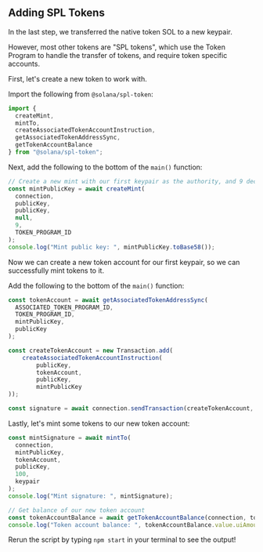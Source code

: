 ## Adding SPL Tokens

In the last step, we transferred the native token SOL to a new keypair.

However, most other tokens are "SPL tokens", which use the Token Program to handle the transfer of tokens, and require token specific accounts.

First, let's create a new token to work with.

Import the following from `@solana/spl-token`:

```ts
import {
  createMint,
  mintTo,
  createAssociatedTokenAccountInstruction,
  getAssociatedTokenAddressSync,
  getTokenAccountBalance
} from "@solana/spl-token";
```

Next, add the following to the bottom of the `main()` function:

```ts
// Create a new mint with our first keypair as the authority, and 9 decimals
const mintPublicKey = await createMint(
  connection,
  publicKey,
  publicKey,
  null,
  9,
  TOKEN_PROGRAM_ID
);
console.log("Mint public key: ", mintPublicKey.toBase58());
```

Now we can create a new token account for our first keypair, so we can successfully mint tokens to it.

Add the following to the bottom of the `main()` function:

```ts
const tokenAccount = await getAssociatedTokenAddressSync(
  ASSOCIATED_TOKEN_PROGRAM_ID,
  TOKEN_PROGRAM_ID,
  mintPublicKey,
  publicKey
);

const createTokenAccount = new Transaction.add(
    createAssociatedTokenAccountInstruction(
        publicKey,
        tokenAccount,
        publicKey,
        mintPublicKey
));

const signature = await connection.sendTransaction(createTokenAccount, [keypair]);
```

Lastly, let's mint some tokens to our new token account:

```ts
const mintSignature = await mintTo(
  connection,
  mintPublicKey,
  tokenAccount,
  publicKey,
  100,
  keypair
);
console.log("Mint signature: ", mintSignature);

// Get balance of our new token account
const tokenAccountBalance = await getTokenAccountBalance(connection, tokenAccount);
console.log("Token account balance: ", tokenAccountBalance.value.uiAmountString);
```

Rerun the script by typing `npm start` in your terminal to see the output!